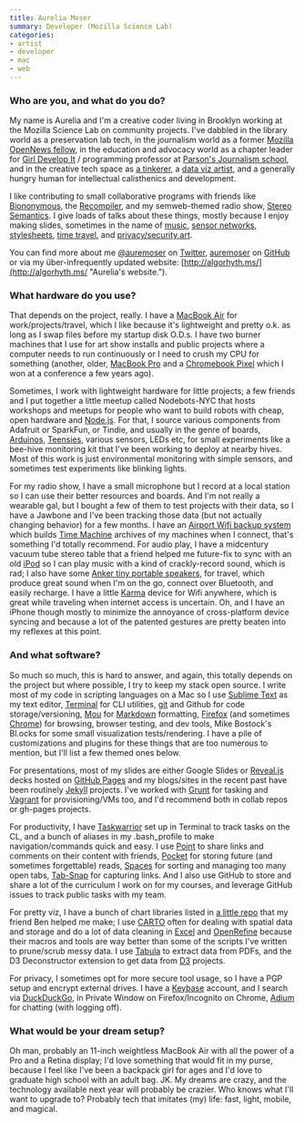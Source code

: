 ```yaml
---
title: Aurelia Moser
summary: Developer (Mozilla Science Lab)
categories:
- artist
- developer
- mac
- web
---
```


### Who are you, and what do you do?

My name is Aurelia and I'm a creative coder living in Brooklyn working at the Mozilla Science Lab on community projects. I've dabbled in the library world as a preservation lab tech, in the journalism world as a former [Mozilla OpenNews fellow](https://opennews.org/what/fellowships/2014meet/ "A post about the OpenNews fellows of 2014."), in the education and advocacy world as a chapter leader for [Girl Develop It](https://www.girldevelopit.com/chapters/new-york "The New York chapter of the non-profit that helps women learn coding.") / programming professor at [Parson's Journalism school](http://journalismdesign.com/people/ "The core faculty at Parson's Journalism."), and in the creative tech space as [a tinkerer](http://www.meetup.com/nodebots/ "The NodeBots NY meetup for hardware and JavaScript hackers."), a [data viz artist](http://bl.ocks.org/auremoser "Aurelia's blocks"), and a generally hungry human for intellectual calisthenics and development.

I like contributing to small collaborative programs with friends like [Biononymous](http://biononymous.me/ "A community research hub on biological privacy."), the [Recompiler](http://recompilermag.com/ "A feminist hacker magazine."), and my semweb-themed radio show, [Stereo Semantics](http://www.stereosemantics.com/ "A radio show about the semantic web."). I give loads of talks about these things, mostly because I enjoy making slides, sometimes in the name of [music](https://vimeo.com/110801203 "A Vimeo video of Aurelia's talk on Stereo Semantics."), [sensor networks](https://vimeo.com/142207449 "A Vimeo video of Aurelia's talk about sensor data and maps."), [stylesheets](https://www.youtube.com/watch?v=37vZpa7_nss "A YouTube video of Aurelia's talk on styling slippy maps."), [time travel](https://vimeo.com/99248186 "A Vimeo video of Aurelia's talk on time travel."), and [privacy/security art](https://www.youtube.com/watch?v=kVhmxHmoXlk "A YouTube video of Aurelia's talk on working with sensitive information.").

You can find more about me [@auremoser](https://twitter.com/auremoser "Aurelia's Twitter account.") on [Twitter][], [auremoser](https://github.com/auremoser/ "Aurelia's GitHub account.") on [GitHub][] or via my über-infrequently updated website: [http://algorhyth.ms/](http://algorhyth.ms/ "Aurelia's website.").

### What hardware do you use?

That depends on the project, really. I have a [MacBook Air][macbook-air] for work/projects/travel, which I like because it's lightweight and pretty o.k. as long as I swap files before my startup disk O.D.s. I have two burner machines that I use for art show installs and public projects where a computer needs to run continuously or I need to crush my CPU for something (another, older, [MacBook Pro][macbook-pro] and a [Chromebook Pixel][chromebook-pixel] which I won at a conference a few years ago). 

Sometimes, I work with lightweight hardware for little projects; a few friends and I put together a little meetup called Nodebots-NYC that hosts workshops and meetups for people who want to build robots with cheap, open hardware and [Node.js][]. For that, I source various components from Adafruit or SparkFun, or Tindie, and usually in the genre of boards, [Arduinos][arduino], [Teensies][teensy], various sensors, LEDs etc, for small experiments like a bee-hive monitoring kit that I've been working to deploy at nearby hives. Most of this work is just environmental monitoring with simple sensors, and sometimes test experiments like blinking lights.

For my radio show, I have a small microphone but I record at a local station so I can use their better resources and boards. And I'm not really a wearable gal, but I bought a few of them to test projects with their data, so I have a Jawbone and I've been tracking those data (but not actually changing behavior) for a few months. I have an [Airport Wifi backup system][time-capsule] which builds [Time Machine][time-machine] archives of my machines when I connect, that's something I'd totally recommend. For audio play, I have a midcentury vacuum tube stereo table that a friend helped me future-fix to sync with an old [iPod][] so I can play music with a kind of crackly-record sound, which is rad; I also have some [Anker tiny portable speakers][a7910], for travel, which produce great sound when I'm on the go, connect over Bluetooth, and easily recharge. I have a little [Karma][] device for Wifi anywhere, which is great while traveling when internet access is uncertain. Oh, and I have an iPhone though mostly to minimize the annoyance of cross-platform device syncing and because a lot of the patented gestures are pretty beaten into my reflexes at this point.

### And what software?

So much so much, this is hard to answer, and again, this totally depends on the project but where possible, I try to keep my stack open source. I write most of my code in scripting languages on a Mac so I use [Sublime Text][sublime-text] as my text editor, [Terminal][] for CLI utilities, [git][] and Github for code storage/versioning, [Mou][] for [Markdown][] formatting, [Firefox][] (and sometimes [Chrome][]) for browsing, browser testing, and dev tools, Mike Bostock's Bl.ocks for some small visualization tests/rendering. I have a pile of customizations and plugins for these things that are too numerous to mention, but I'll list a few themed ones below. 

For presentations, most of my slides are either Google Slides or [Reveal.js][] decks hosted on [GitHub Pages][github-pages] and my blogs/sites in the recent past have been routinely [Jekyll][] projects. I've worked with [Grunt][] for tasking and [Vagrant][] for provisioning/VMs too, and I'd recommend both in collab repos or gh-pages projects.

For productivity, I have [Taskwarrior][] set up in Terminal to track tasks on the CL, and a bunch of aliases in my .bash_profile to make navigation/commands quick and easy. I use [Point][] to share links and comments on their content with friends, [Pocket][] for storing future (and sometimes forgettable) reads, [Spaces][] for sorting and managing too many open tabs, [Tab-Snap][] for capturing links. And I also use GitHub to store and share a lot of the curriculum I work on for my courses, and leverage GitHub issues to track public tasks with my team.

For pretty viz, I have a bunch of chart libraries listed in [a little repo](https://github.com/auremoser/chart-tools "Aurelia and Ben's chart tools.") that my friend Ben helped me make; I use [CARTO][] often for dealing with spatial data and storage and do a lot of data cleaning in [Excel][] and [OpenRefine][] because their macros and tools are way better than some of the scripts I've written to prune/scrub messy data. I use [Tabula][] to extract data from PDFs, and the D3 Deconstructor extension to get data from [D3][d3.js] projects.

For privacy, I sometimes opt for more secure tool usage, so I have a PGP setup and encrypt external drives. I have a [Keybase][] account, and I search via [DuckDuckGo][], in Private Window on Firefox/Incognito on Chrome, [Adium][] for chatting (with logging off). 

### What would be your dream setup?

Oh man, probably an 11-inch weightless MacBook Air with all the power of a Pro and a Retina display; I'd love something that would fit in my purse, because I feel like I've been a backpack girl for ages and I'd love to graduate high school with an adult bag. JK. My dreams are crazy, and the technology available next year will probably be crazier. Who knows what I'll want to upgrade to? Probably tech that imitates (my) life: fast, light, mobile, and magical.

[ipod]: https://www.apple.com/ipod/ "A music player."
[time-capsule]: https://www.apple.com/airport-time-capsule/ "A WiFi access point and backup system."
[teensy]: https://www.pjrc.com/teensy/ "A USB microcontroller board."
[a7910]: https://www.amazon.com/Anker-Portable-Wireless-Bluetooth-Compatibility/dp/B00OEPCHL2 "A tiny Bluetooth/NFC wireless speaker."
[arduino]: http://arduino.cc/ "Open-source prototyping hardware."
[macbook-pro]: https://www.apple.com/macbook-pro/ "A laptop."
[macbook-air]: https://www.apple.com/macbook-air/ "A very thin laptop."
[chromebook-pixel]: https://www.google.com/intl/en-US/chrome/devices/google-chromebook-pixel/ "A PC laptop with a Retina display."
[karma]: https://yourkarma.com/ "A portable WiFi hotspot."
[reveal.js]: https://lab.hakim.se/reveal-js/ "An HTML-based presentation tool."
[node.js]: https://nodejs.org/en/ "A Javascript application platform."
[grunt]: https://gruntjs.com/ "A task runner."
[github]: https://github.com/ "A Git code repository service."
[github-pages]: https://pages.github.com/ "A simple GitHub-based web publishing system."
[git]: https://git-scm.com/ "A version control system."
[tabula]: http://tabula.technology/ "Software for extracting data tables in PDF files."
[tab-snap]: https://chrome.google.com/webstore/detail/tab-snap/ajjloplcjllkammemhenacfjcccockde?hl=en "A Chrome extension for capturing open tabs."
[terminal]: https://en.wikipedia.org/wiki/Terminal_(OS_X) "A console application included with Mac OS X."
[twitter]: https://twitter.com/ "An online micro-blogging platform."
[time-machine]: https://en.wikipedia.org/wiki/Time_Machine_(Mac_OS) "Backup software for the masses, included with Mac OS X 10.5."
[taskwarrior]: https://taskwarrior.org/ "A command-line to do manager."
[spaces]: https://en.wikipedia.org/wiki/Spaces_(software) "Virtual desktop software included with Mac OS X."
[sublime-text]: http://www.sublimetext.com/ "A coder's text editor."
[adium]: https://en.wikipedia.org/wiki/Adium "A multi-protocol chat application for the Mac."
[firefox]: https://www.mozilla.org/en-US/firefox/new/ "A cross-platform open-source web browser."
[openrefine]: http://openrefine.org/ "A tool for cleaning and transforming messy data."
[markdown]: https://daringfireball.net/projects/markdown/ "An email-like format for marking up text."
[mou]: http://25.io/mou/ "A Markdown text editor for the Mac."
[jekyll]: https://jekyllrb.com/ "A static site generator."
[chrome]: https://www.google.com/intl/en/chrome/browser/ "A WebKit-based browser, where each tab runs in its own thread."
[carto]: https://carto.com/ "An analysis service for working with geospatial data."
[duckduckgo]: https://duckduckgo.com/ "A new search engine."
[d3.js]: https://d3js.org/ "A Javascript framework for manipulating data."
[vagrant]: https://www.vagrantup.com/ "Software for building and installing virtual dev environments."
[excel]: https://products.office.com/en-us/excel "A spreadsheet application."
[keybase]: https://keybase.io/ "A social service for working with encryption keys."
[pocket]: https://getpocket.com/ "A service for storing links to look at later on."
[point]: http://www.getpoint.co/ "A service for sharing and discussing links with friends."

